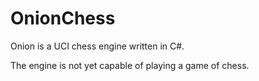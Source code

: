 # OnionChess
Onion is a UCI chess engine written in C#.

The engine is not yet capable of playing a game of chess.
